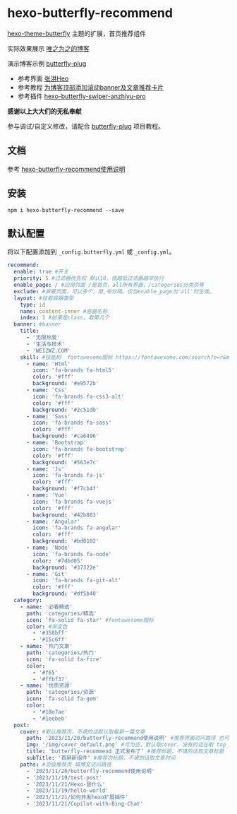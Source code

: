 # hexo-butterfly-recommend
[hexo-theme-butterfly](https://github.com/jerryc127/hexo-theme-butterfly) 主题的扩展，首页推荐组件 

实际效果展示 [唯之为之的博客](https://weizwz.com) 

演示博客示例 [butterfly-plug](https://github.com/weizwz/butterfly-plug) 

+ 参考界面 [张洪Heo](https://blog.zhheo.com/) 
+ 参考教程 [为博客顶部添加滚动banner及文章推荐卡片](https://blog.bywind.xyz/posts/ab6e072d.html) 
+ 参考插件 [hexo-butterfly-swiper-anzhiyu-pro](https://github.com/anzhiyu-c/hexo-butterfly-swiper-anzhiyu-pro/tree/main) 

**感谢以上大大们的无私奉献**

参与调试/自定义修改，请配合 [butterfly-plug](https://github.com/weizwz/butterfly-plug) 项目教程。

## 文档
参考 [hexo-butterfly-recommend使用说明](https://weizwz.com/posts/7db60965.html)

## 安装
```shell
npm i hexo-butterfly-recommend --save
```

## 默认配置
将以下配置添加到 `_config.butterfly.yml` 或 `_config.yml`。
```yml
recommend:
  enable: true #开关
  priority: 5 #过滤器优先权 默认10，值越低过滤器越早执行
  enable_page: / #应用页面 /是首页，all所有界面，/categories分类页等
  exclude: #屏蔽页面，可以多个，用,号分隔。仅当enable_page为'all'时生效。
  layout: #挂载容器类型
    type: id
    name: content-inner #容器名称
    index: 1 #如果是class，取第几个
  banner: #banner
    title: 
      - '无限热爱'
      - '生活与技术'
      - 'WEIZWZ.COM'
    skill: #技能树  fontawesome图标 https://fontawesome.com/search?o=r&m=free&f=brands
      - name: 'Html'
        icon: 'fa-brands fa-html5'
        color: '#fff'
        background: '#e9572b'
      - name: 'Css'
        icon: 'fa-brands fa-css3-alt'
        color: '#fff'
        background: '#2c51db'
      - name: 'Sass'
        icon: 'fa-brands fa-sass'
        color: '#fff'
        background: '#ca6496'
      - name: 'Bootstrap'
        icon: 'fa-brands fa-bootstrap'
        color: '#fff'
        background: '#563e7c'
      - name: 'Js'
        icon: 'fa-brands fa-js'
        color: '#fff'
        background: '#f7cb4f'
      - name: 'Vue'
        icon: 'fa-brands fa-vuejs'
        color: '#fff'
        background: '#42b883'
      - name: 'Angular'
        icon: 'fa-brands fa-angular'
        color: '#fff'
        background: '#bd0102'
      - name: 'Node'
        icon: 'fa-brands fa-node'
        color: '#7dbd05'
        background: '#37322e'
      - name: 'Git'
        icon: 'fa-brands fa-git-alt'
        color: '#fff'
        background: '#df5b40'
  category:
    - name: '必看精选'
      path: 'categories/精选'
      icon: 'fa-solid fa-star' #fontawesome图标
      color: #渐变色
        - '#358bff'
        - '#15c6ff'
    - name: '热门文章'
      path: 'categories/热门'
      icon: 'fa-solid fa-fire'
      color: 
        - '#f65'
        - '#ffbf37'
    - name: '优质资源'
      path: 'categories/资源'
      icon: 'fa-solid fa-gem'
      color: 
        - '#18e7ae'
        - '#1eebeb'
  post: 
    cover: #默认推荐页，不填的话默认取最新一篇文章
      path: '2023/11/20/butterfly-recommend使用说明' #推荐界面访问路径 也可设置分类页，需要其余配置都齐全
      img: '/img/cover_default.png' #可为空，默认取cover，没有的话在取 top_img。最前面的/不可省略
      title: 'butterfly-recommend 正式发布了' #推荐标题，不填的话取文章标题
      subTitle: '首屏新组件' #推荐次标题，不填的话取文章时间
    paths: #次级推荐页 填博文访问路径
      - '2023/11/20/butterfly-recommend使用说明'
      - '2023/11/19/test-post'
      - '2023/11/21/Hexo-是什么'
      - '2023/11/19/hello-world'
      - '2023/11/21/如何开发hexo扩展插件'
      - '2023/11/21/Copilot-with-Bing-Chat'
```